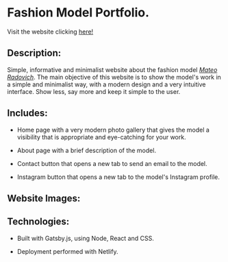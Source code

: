 # Fashion Model Portfolio.

Visit the website clicking [here!](https://mateoradovich.netlify.app)

## Description:
Simple, informative and minimalist website about the fashion model [*Mateo Radovich*](https://mateoradovich.netlify.app).
The main objective of this website is to show the model's work in a simple and minimalist way, with a modern design and a very intuitive interface. Show less, say more and keep it simple to the user.

## Includes:
- Home page with a very modern photo gallery that gives the model a visibility that is appropriate and eye-catching for your work.

- About page with a brief description of the model.

- Contact button that opens a new tab to send an email to the model.

- Instagram button that opens a new tab to the model's Instagram profile.


## Website Images:


## Technologies:
- Built with Gatsby.js, using Node, React and CSS. 

- Deployment performed with Netlify.

